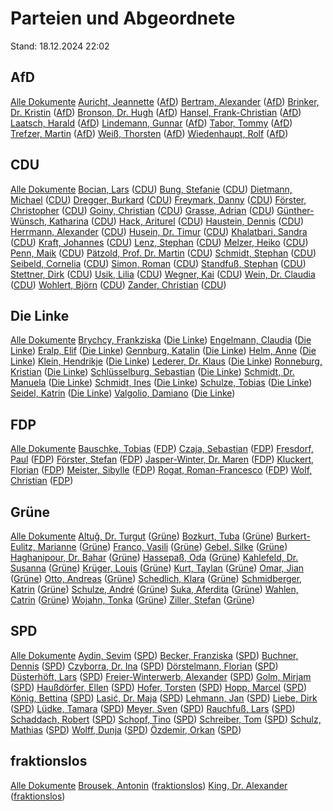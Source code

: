 # Parteien und Abgeordnete

Stand: 18.12.2024 22:02


## AfD

[Alle Dokumente](fraktion_afd.md)
[Auricht, Jeannette](autor_auricht_jeannette_afd.md) ([AfD](fraktion_afd.md))
[Bertram, Alexander](autor_bertram_alexander_afd.md) ([AfD](fraktion_afd.md))
[Brinker, Dr. Kristin](autor_brinker_dr_kristin_afd.md) ([AfD](fraktion_afd.md))
[Bronson, Dr. Hugh](autor_bronson_dr_hugh_afd.md) ([AfD](fraktion_afd.md))
[Hansel, Frank-Christian](autor_hansel_frank-christian_afd.md) ([AfD](fraktion_afd.md))
[Laatsch, Harald](autor_laatsch_harald_afd.md) ([AfD](fraktion_afd.md))
[Lindemann, Gunnar](autor_lindemann_gunnar_afd.md) ([AfD](fraktion_afd.md))
[Tabor, Tommy](autor_tabor_tommy_afd.md) ([AfD](fraktion_afd.md))
[Trefzer, Martin](autor_trefzer_martin_afd.md) ([AfD](fraktion_afd.md))
[Weiß, Thorsten](autor_weiss_thorsten_afd.md) ([AfD](fraktion_afd.md))
[Wiedenhaupt, Rolf](autor_wiedenhaupt_rolf_afd.md) ([AfD](fraktion_afd.md))

## CDU

[Alle Dokumente](fraktion_cdu.md)
[Bocian, Lars](autor_bocian_lars_cdu.md) ([CDU](fraktion_cdu.md))
[Bung, Stefanie](autor_bung_stefanie_cdu.md) ([CDU](fraktion_cdu.md))
[Dietmann, Michael](autor_dietmann_michael_cdu.md) ([CDU](fraktion_cdu.md))
[Dregger, Burkard](autor_dregger_burkard_cdu.md) ([CDU](fraktion_cdu.md))
[Freymark, Danny](autor_freymark_danny_cdu.md) ([CDU](fraktion_cdu.md))
[Förster, Christopher](autor_foerster_christopher_cdu.md) ([CDU](fraktion_cdu.md))
[Goiny, Christian](autor_goiny_christian_cdu.md) ([CDU](fraktion_cdu.md))
[Grasse, Adrian](autor_grasse_adrian_cdu.md) ([CDU](fraktion_cdu.md))
[Günther-Wünsch, Katharina](autor_guenther-wuensch_katharina_cdu.md) ([CDU](fraktion_cdu.md))
[Hack, Ariturel](autor_hack_ariturel_cdu.md) ([CDU](fraktion_cdu.md))
[Haustein, Dennis](autor_haustein_dennis_cdu.md) ([CDU](fraktion_cdu.md))
[Herrmann, Alexander](autor_herrmann_alexander_cdu.md) ([CDU](fraktion_cdu.md))
[Husein, Dr. Timur](autor_husein_dr_timur_cdu.md) ([CDU](fraktion_cdu.md))
[Khalatbari, Sandra](autor_khalatbari_sandra_cdu.md) ([CDU](fraktion_cdu.md))
[Kraft, Johannes](autor_kraft_johannes_cdu.md) ([CDU](fraktion_cdu.md))
[Lenz, Stephan](autor_lenz_stephan_cdu.md) ([CDU](fraktion_cdu.md))
[Melzer, Heiko](autor_melzer_heiko_cdu.md) ([CDU](fraktion_cdu.md))
[Penn, Maik](autor_penn_maik_cdu.md) ([CDU](fraktion_cdu.md))
[Pätzold, Prof. Dr. Martin](autor_paetzold_prof_dr_martin_cdu.md) ([CDU](fraktion_cdu.md))
[Schmidt, Stephan](autor_schmidt_stephan_cdu.md) ([CDU](fraktion_cdu.md))
[Seibeld, Cornelia](autor_seibeld_cornelia_cdu.md) ([CDU](fraktion_cdu.md))
[Simon, Roman](autor_simon_roman_cdu.md) ([CDU](fraktion_cdu.md))
[Standfuß, Stephan](autor_standfuss_stephan_cdu.md) ([CDU](fraktion_cdu.md))
[Stettner, Dirk](autor_stettner_dirk_cdu.md) ([CDU](fraktion_cdu.md))
[Usik, Lilia](autor_usik_lilia_cdu.md) ([CDU](fraktion_cdu.md))
[Wegner, Kai](autor_wegner_kai_cdu.md) ([CDU](fraktion_cdu.md))
[Wein, Dr. Claudia](autor_wein_dr_claudia_cdu.md) ([CDU](fraktion_cdu.md))
[Wohlert, Björn](autor_wohlert_bjoern_cdu.md) ([CDU](fraktion_cdu.md))
[Zander, Christian](autor_zander_christian_cdu.md) ([CDU](fraktion_cdu.md))

## Die Linke

[Alle Dokumente](fraktion_die_linke.md)
[Brychcy, Frankziska](autor_brychcy_frankziska_die_linke.md) ([Die Linke](fraktion_die_linke.md))
[Engelmann, Claudia](autor_engelmann_claudia_die_linke.md) ([Die Linke](fraktion_die_linke.md))
[Eralp, Elif](autor_eralp_elif_die_linke.md) ([Die Linke](fraktion_die_linke.md))
[Gennburg, Katalin](autor_gennburg_katalin_die_linke.md) ([Die Linke](fraktion_die_linke.md))
[Helm, Anne](autor_helm_anne_die_linke.md) ([Die Linke](fraktion_die_linke.md))
[Klein, Hendrikje](autor_klein_hendrikje_die_linke.md) ([Die Linke](fraktion_die_linke.md))
[Lederer, Dr. Klaus](autor_lederer_dr_klaus_die_linke.md) ([Die Linke](fraktion_die_linke.md))
[Ronneburg, Kristian](autor_ronneburg_kristian_die_linke.md) ([Die Linke](fraktion_die_linke.md))
[Schlüsselburg, Sebastian](autor_schluesselburg_sebastian_die_linke.md) ([Die Linke](fraktion_die_linke.md))
[Schmidt, Dr. Manuela](autor_schmidt_dr_manuela_die_linke.md) ([Die Linke](fraktion_die_linke.md))
[Schmidt, Ines](autor_schmidt_ines_die_linke.md) ([Die Linke](fraktion_die_linke.md))
[Schulze, Tobias](autor_schulze_tobias_die_linke.md) ([Die Linke](fraktion_die_linke.md))
[Seidel, Katrin](autor_seidel_katrin_die_linke.md) ([Die Linke](fraktion_die_linke.md))
[Valgolio, Damiano](autor_valgolio_damiano_die_linke.md) ([Die Linke](fraktion_die_linke.md))

## FDP

[Alle Dokumente](fraktion_fdp.md)
[Bauschke, Tobias](autor_bauschke_tobias_fdp.md) ([FDP](fraktion_fdp.md))
[Czaja, Sebastian](autor_czaja_sebastian_fdp.md) ([FDP](fraktion_fdp.md))
[Fresdorf, Paul](autor_fresdorf_paul_fdp.md) ([FDP](fraktion_fdp.md))
[Förster, Stefan](autor_foerster_stefan_fdp.md) ([FDP](fraktion_fdp.md))
[Jasper-Winter, Dr. Maren](autor_jasper-winter_dr_maren_fdp.md) ([FDP](fraktion_fdp.md))
[Kluckert, Florian](autor_kluckert_florian_fdp.md) ([FDP](fraktion_fdp.md))
[Meister, Sibylle](autor_meister_sibylle_fdp.md) ([FDP](fraktion_fdp.md))
[Rogat, Roman-Francesco](autor_rogat_roman-francesco_fdp.md) ([FDP](fraktion_fdp.md))
[Wolf, Christian](autor_wolf_christian_fdp.md) ([FDP](fraktion_fdp.md))

## Grüne

[Alle Dokumente](fraktion_gruene.md)
[Altuǧ, Dr. Turgut](autor_altug_dr_turgut_gruene.md) ([Grüne](fraktion_gruene.md))
[Bozkurt, Tuba](autor_bozkurt_tuba_gruene.md) ([Grüne](fraktion_gruene.md))
[Burkert-Eulitz, Marianne](autor_burkert-eulitz_marianne_gruene.md) ([Grüne](fraktion_gruene.md))
[Franco, Vasili](autor_franco_vasili_gruene.md) ([Grüne](fraktion_gruene.md))
[Gebel, Silke](autor_gebel_silke_gruene.md) ([Grüne](fraktion_gruene.md))
[Haghanipour, Dr. Bahar](autor_haghanipour_dr_bahar_gruene.md) ([Grüne](fraktion_gruene.md))
[Hassepaß, Oda](autor_hassepass_oda_gruene.md) ([Grüne](fraktion_gruene.md))
[Kahlefeld, Dr. Susanna](autor_kahlefeld_dr_susanna_gruene.md) ([Grüne](fraktion_gruene.md))
[Krüger, Louis](autor_krueger_louis_gruene.md) ([Grüne](fraktion_gruene.md))
[Kurt, Taylan](autor_kurt_taylan_gruene.md) ([Grüne](fraktion_gruene.md))
[Omar, Jian](autor_omar_jian_gruene.md) ([Grüne](fraktion_gruene.md))
[Otto, Andreas](autor_otto_andreas_gruene.md) ([Grüne](fraktion_gruene.md))
[Schedlich, Klara](autor_schedlich_klara_gruene.md) ([Grüne](fraktion_gruene.md))
[Schmidberger, Katrin](autor_schmidberger_katrin_gruene.md) ([Grüne](fraktion_gruene.md))
[Schulze, André](autor_schulze_andre_gruene.md) ([Grüne](fraktion_gruene.md))
[Suka, Aferdita](autor_suka_aferdita_gruene.md) ([Grüne](fraktion_gruene.md))
[Wahlen, Catrin](autor_wahlen_catrin_gruene.md) ([Grüne](fraktion_gruene.md))
[Wojahn, Tonka](autor_wojahn_tonka_gruene.md) ([Grüne](fraktion_gruene.md))
[Ziller, Stefan](autor_ziller_stefan_gruene.md) ([Grüne](fraktion_gruene.md))

## SPD

[Alle Dokumente](fraktion_spd.md)
[Aydin, Sevim](autor_aydin_sevim_spd.md) ([SPD](fraktion_spd.md))
[Becker, Franziska](autor_becker_franziska_spd.md) ([SPD](fraktion_spd.md))
[Buchner, Dennis](autor_buchner_dennis_spd.md) ([SPD](fraktion_spd.md))
[Czyborra, Dr. Ina](autor_czyborra_dr_ina_spd.md) ([SPD](fraktion_spd.md))
[Dörstelmann, Florian](autor_doerstelmann_florian_spd.md) ([SPD](fraktion_spd.md))
[Düsterhöft, Lars](autor_duesterhoeft_lars_spd.md) ([SPD](fraktion_spd.md))
[Freier-Winterwerb, Alexander](autor_freier-winterwerb_alexander_spd.md) ([SPD](fraktion_spd.md))
[Golm, Mirjam](autor_golm_mirjam_spd.md) ([SPD](fraktion_spd.md))
[Haußdörfer, Ellen](autor_haussdoerfer_ellen_spd.md) ([SPD](fraktion_spd.md))
[Hofer, Torsten](autor_hofer_torsten_spd.md) ([SPD](fraktion_spd.md))
[Hopp, Marcel](autor_hopp_marcel_spd.md) ([SPD](fraktion_spd.md))
[König, Bettina](autor_koenig_bettina_spd.md) ([SPD](fraktion_spd.md))
[Lasić, Dr. Maja](autor_lasic_dr_maja_spd.md) ([SPD](fraktion_spd.md))
[Lehmann, Jan](autor_lehmann_jan_spd.md) ([SPD](fraktion_spd.md))
[Liebe, Dirk](autor_liebe_dirk_spd.md) ([SPD](fraktion_spd.md))
[Lüdke, Tamara](autor_luedke_tamara_spd.md) ([SPD](fraktion_spd.md))
[Meyer, Sven](autor_meyer_sven_spd.md) ([SPD](fraktion_spd.md))
[Rauchfuß, Lars](autor_rauchfuss_lars_spd.md) ([SPD](fraktion_spd.md))
[Schaddach, Robert](autor_schaddach_robert_spd.md) ([SPD](fraktion_spd.md))
[Schopf, Tino](autor_schopf_tino_spd.md) ([SPD](fraktion_spd.md))
[Schreiber, Tom](autor_schreiber_tom_spd.md) ([SPD](fraktion_spd.md))
[Schulz, Mathias](autor_schulz_mathias_spd.md) ([SPD](fraktion_spd.md))
[Wolff, Dunja](autor_wolff_dunja_spd.md) ([SPD](fraktion_spd.md))
[Özdemir, Orkan](autor_oezdemir_orkan_spd.md) ([SPD](fraktion_spd.md))

## fraktionslos

[Alle Dokumente](fraktion_fraktionslos.md)
[Brousek, Antonin](autor_brousek_antonin_fraktionslos.md) ([fraktionslos](fraktion_fraktionslos.md))
[King, Dr. Alexander](autor_king_dr_alexander_fraktionslos.md) ([fraktionslos](fraktion_fraktionslos.md))
